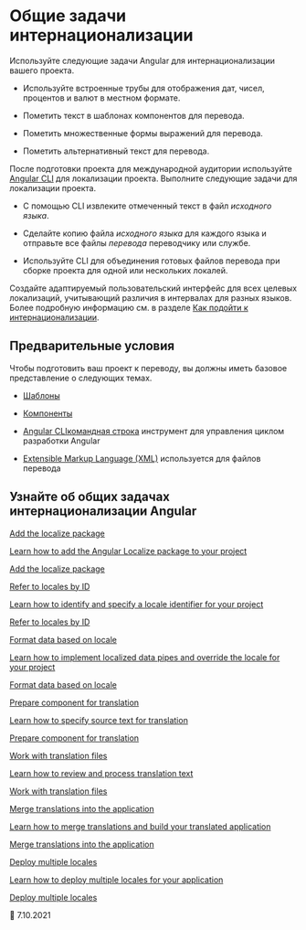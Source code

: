 # Общие задачи интернационализации

Используйте следующие задачи Angular для интернационализации вашего проекта.

-   Используйте встроенные трубы для отображения дат, чисел, процентов и валют в местном формате.

-   Пометить текст в шаблонах компонентов для перевода.

-   Пометить множественные формы выражений для перевода.

-   Пометить альтернативный текст для перевода.

После подготовки проекта для международной аудитории используйте [Angular CLI][aioclimain] для локализации проекта. Выполните следующие задачи для локализации проекта.

-   С помощью CLI извлеките отмеченный текст в файл _исходного языка_.

-   Сделайте копию файла _исходного языка_ для каждого языка и отправьте все файлы _перевода_ переводчику или службе.

-   Используйте CLI для объединения готовых файлов перевода при сборке проекта для одной или нескольких локалей.

<div class="alert is-helpful">

Создайте адаптируемый пользовательский интерфейс для всех целевых локализаций, учитывающий различия в интервалах для разных языков. Более подробную информацию см. в разделе [Как подойти к интернационализации][thinkwithgooglemarketfinderintlenusguidehowtoapproachi18noverview].

</div>

## Предварительные условия

Чтобы подготовить ваш проект к переводу, вы должны иметь базовое представление о следующих темах.

-   [Шаблоны][aioguideglossarytemplate]

-   [Компоненты][aioguideglossarycomponent]

-   [Angular CLI][aioclimain][командная строка][aioguideglossarycommandlineinterfacecli] инструмент для управления циклом разработки Angular

-   [Extensible Markup Language (XML)][w3xml] используется для файлов перевода

## Узнайте об общих задачах интернационализации Angular

<div class="card-container">
     <a href="guide/i18n-common-add-package" class="docs-card" title="Add the localize package">
        <section>Add the localize package</section>
        <p>Learn how to add the Angular Localize package to your project</p>
        <p class="card-footer">Add the localize package</p>
    </a>
    <a href="guide/i18n-common-locale-id" class="docs-card" title="Refer to locales by ID">
        <section>Refer to locales by ID</section>
        <p>Learn how to identify and specify a locale identifier for your project</p>
        <p class="card-footer">Refer to locales by ID</p>
    </a>
    <a href="guide/i18n-common-format-data-locale" class="docs-card" title="Format data based on locale">
        <section>Format data based on locale</section>
        <p>Learn how to implement localized data pipes and override the locale for your project</p>
        <p class="card-footer">Format data based on locale</p>
    </a>
    <a href="guide/i18n-common-prepare" class="docs-card" title="Prepare component for translation">
        <section>Prepare component for translation</section>
        <p>Learn how to specify source text for translation</p>
        <p class="card-footer">Prepare component for translation</p>
    </a>
    <a href="guide/i18n-common-translation-files" class="docs-card" title="Work with translation files">
        <section>Work with translation files</section>
        <p>Learn how to review and process translation text</p>
        <p class="card-footer">Work with translation files</p>
    </a>
    <a href="guide/i18n-common-merge" class="docs-card" title="Merge translations into the application">
        <section>Merge translations into the application</section>
        <p>Learn how to merge translations and build your translated application</p>
        <p class="card-footer">Merge translations into the application</p>
    </a>
    <a href="guide/i18n-common-deploy" class="docs-card" title="Deploy multiple locales">
        <section>Deploy multiple locales</section>
        <p>Learn how to deploy multiple locales for your application</p>
        <p class="card-footer">Deploy multiple locales</p>
    </a>
</div>

<!-- links -->

[aioclimain]: cli 'CLI Overview and Command Reference | Angular'
[aioguideglossarycommandlineinterfacecli]: guide/glossary#command-line-interface-cli 'command-line interface (CLI) - Glossary | Angular'
[aioguideglossarycomponent]: guide/glossary#component 'component - Glossary | Angular'
[aioguideglossarytemplate]: guide/glossary#template 'template - Glossary | Angular'

<!-- external links -->

[thinkwithgooglemarketfinderintlenusguidehowtoapproachi18noverview]: https://marketfinder.thinkwithgoogle.com/intl/en_us/guide/how-to-approach-i18n#overview 'Overview - How to approach internationalization | Market Finder | Think with Google'
[w3xml]: https://www.w3.org/XML 'Extensible Markup Language (XML) | W3C'

<!-- end links -->

:date: 7.10.2021
